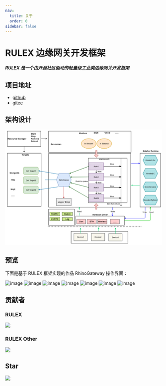 ```yaml
---
nav:
  title: 关于
  order: 0
sidebar: false
---
```


# RULEX 边缘网关开发框架

**_RULEX 是一个由开源社区驱动的轻量级工业类边缘网关开发框架_**

## 项目地址

- <a href="https://github.com/hootrhino/rulex">github</a>
- <a href="https://gitee.com/hootrhino/rulex">gitee</a>

## 架构设计

<div style="text-align:center">
<img src="./imgs/structure.png"/>
</div>

## 预览

下面是基于 RULEX 框架实现的作品 RhinoGateway 操作界面：

![image](https://user-images.githubusercontent.com/20577297/249867828-afb6c81f-288e-47f9-b7d2-73330896ac30.png)
![image](https://user-images.githubusercontent.com/20577297/249867911-907827d1-5f1d-4ddb-bab7-3fc792f28c41.png)
![image](https://user-images.githubusercontent.com/20577297/249867961-9ca5c333-28d0-4154-9758-297e0bac3ca3.png)
![image](https://user-images.githubusercontent.com/20577297/249868010-8a5f1ca7-0203-4754-a206-cda48d75e331.png)
![image](https://user-images.githubusercontent.com/20577297/249868079-50ec6002-7447-4eca-9ebd-e32cd4d6caff.png)
![image](https://user-images.githubusercontent.com/20577297/249868117-288fffa0-7b96-4f82-85e1-97470f4dce35.png)
![image](https://user-images.githubusercontent.com/20577297/249868160-9662b07c-d189-4cea-be63-94b210abf908.png)

## 贡献者

### RULEX

<a href="https://github.com/hootrhino/rulex/graphs/contributors">
  <img src="https://contributors-img.web.app/image?repo=hootrhino/rulex" />
</a>

### RULEX Other

<a href="https://github.com/hootrhino/rulex-dashboard/graphs/contributors">
  <img src="https://contributors-img.web.app/image?repo=hootrhino/rulex-dashboard-vue-old" />
</a>

## Star

<img src="https://starchart.cc/hootrhino/rulex.svg">
